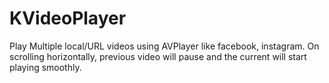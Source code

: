 # KVideoPlayer
Play Multiple local/URL videos using AVPlayer like facebook, instagram. On scrolling horizontally, previous video will pause and the current will start playing smoothly.
